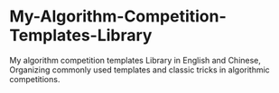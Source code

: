 # My-Algorithm-Competition-Templates-Library
My algorithm competition templates Library in English and Chinese, Organizing commonly used templates and classic tricks in algorithmic competitions.
